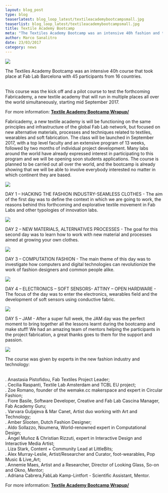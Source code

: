 ```yaml
---
layout: blog_post
type: blog
teaserlatest: blog_loop_latest/textileacademybootcampsmall.jpg
teaserlist: blog_loop_latest/textileacademybootcampsmall.jpg
title: Textile Academy Bootcamp
meta: "The Textiles Academy Bootcamp was an intensive 40h fashion and technology course that took place at Fab Lab Barcelona with 45 participants from all over the world."
author: Marco Sanalitro
date: 23/03/2017 
category: news
---
```


<img src= "http://www.fablabbcn.org/img/blog/blog_loop_latest/101.jpg" align="middle"> 
<br>

The Textiles Academy Bootcamp was an intensive 40h course that took place at Fab Lab Barcelona with 45 participants from 16 countries.<br><br>

This course was the kick off and a pilot course to test the forthcoming Fabricademy, a new textile academy that will run in multiple places all over the world simultaneously, starting mid September 2017. <br>

For more information: <strong><a href="http://fabtextiles.org/textile-academy-bootcamp-wrapup/">Textile Academy Bootcamp Wrapup/</a></strong><br>

Fabricademy, a new textile academy is will be functioning on the same principles and infrastructure of the global Fab Lab network, but focused on new alternative materials, processes and techniques related to textiles, wearables and soft fabrication. The class will be launched in September 2017, with a top level faculty and an extensive program of 13 weeks, followed by two months of individual project development. Many labs around the world have already expressed interest in participating to this program and we will be opening soon students applications. The course is planned to be carried out all over the world, and the bootcamp is already showing that we will be able to involve everybody interested no matter in which continent they are based.<br>

<img src= "http://www.fablabbcn.org/img/blog/blog_loop_latest/101.jpg" align="middle"> 
<br>


DAY 1 – HACKING THE FASHION INDUSTRY-SEAMLESS CLOTHES - The aim of the first day was to define the context in which we are going to work, the reasons behind this forthcoming and explorative textile movement in Fab Labs and other typologies of innovation labs. 
<br>

<img src= "http://www.fablabbcn.org/img/blog/blog_loop_latest/101.jpg" align="middle"> 
<br>

DAY 2 – NEW MATERIALS, ALTERNATIVES PROCESSES - The goal for this second day was to learn how to work with new material and processes aimed at growing your own clothes.<br>

<img src= "http://www.fablabbcn.org/img/blog/blog_loop_latest/101.jpg" align="middle"> 
<br>

DAY 3 – COMPUTATION FASHION - The main theme of this day was to investigate how computers and digital technologies can revolutionize the work of fashion designers and common people alike.<br>

<img src= "http://www.fablabbcn.org/img/blog/blog_loop_latest/101.jpg" align="middle"> 
<br>

DAY 4 – ELECTRONICS – SOFT SENSORS- ATTINY – OPEN HARDWARE - The focus of the day was to enter the electronics, wearables field and the development of soft sensors using conductive fabric.<br>

<img src= "http://www.fablabbcn.org/img/blog/blog_loop_latest/101.jpg" align="middle"> 
<br>

DAY 5 – JAM - After a super full week, the JAM day was the perfect moment to bring together all the lessons learnt during the bootcamp and make stuff! We had an amazing team of mentors helping the participants in the project fabrication, a great thanks goes to them for the support and passion.<br>

<img src= "http://www.fablabbcn.org/img/blog/blog_loop_latest/101.jpg" align="middle"> 
<br>

The course was given by experts in the new fashion industry and technology:<br><br>

. Anastasia Pistofidou, Fab Textiles Project Leader;<br>
. Cecilia Raspanti, Textile Lab Amsterdam and TCBL EU project;<br>
. Zoe Romano, founder of the wemake.cc makerspace and expert in Circular Fashion;<br>
. Fiore Basile, Software Developer, Creative and Fab Lab Cascina Manager, Fab Academy Guru;<br>
. Varvara Guljajeva & Mar Canet, Artist duo working with Art and Technology;<br>
. Amber Slooten, Dutch Fashion Designer;<br>
. Aldo Sollazzo, Noumena, World-renowned expert in Computational Design;<br>
. Ángel Muñoz & Christian Rizzuti, expert in Interactive Design and Interactive Media Artist;<br>
. Liza Stark, Content + Community Lead at LittleBits;<br>
. Alex Murray-Leslie, Artist/Researcher and Curator, foot-wearables, Pop Music & Live_Art;<br>
. Annemie Maes, Artist and a Researcher, Director of Looking Glass, So-on and Okno, Mentor;<br>
. Adriana Cabrera,FabLab Kamp-Lintfort - Scientific Assistant, Mentor.<br>

For more information: <strong><a href="http://fabtextiles.org/textile-academy-bootcamp-wrapup/">Textile Academy Bootcamp Wrapup/</a></strong>

<br>




